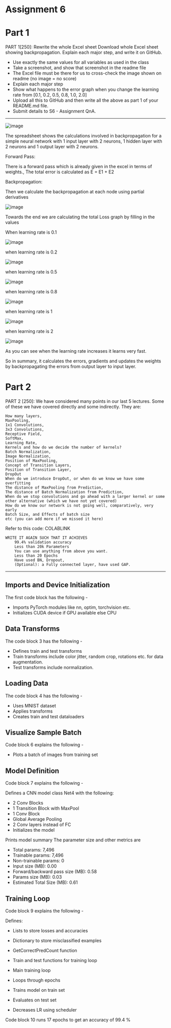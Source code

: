 # Assignment 6


# Part 1 

PART 1[250]: Rewrite the whole Excel sheet Download whole Excel sheet showing backpropagation. Explain each major step, and write it on GitHub. 

   - Use exactly the same values for all variables as used in the class
   - Take a screenshot, and show that screenshot in the readme file
   - The Excel file must be there for us to cross-check the image shown on readme (no image = no score)
   - Explain each major step
   - Show what happens to the error graph when you change the learning rate from [0.1, 0.2, 0.5, 0.8, 1.0, 2.0] 
   - Upload all this to GitHub and then write all the above as part 1 of your README.md file. 
   - Submit details to S6 - Assignment QnA. 

_________________________________________________________________________


![image](https://github.com/ArunNKutty/ERAV2-Assignments/assets/4424906/75adba24-bbb4-48b3-9f40-777b964bde79)


The spreadsheet shows the calculations involved in backpropagation for a simple neural network with 1 input layer with 2 neurons, 1 hidden layer with 2 neurons and 1 output layer with 2 neurons.

Forward Pass:

There is a forward pass which is already given in the excel in terms of weights., The total error is calculated as E = E1 + E2 


Backpropagation:

Then we calculate the backpropagation at each node using partial derivatives

![image](https://github.com/ArunNKutty/ERAV2-Assignments/assets/4424906/d90a30f7-637c-4736-bc33-ce6339002ad5)


Towards the end we are calculating the total Loss graph by filling in the values 

When learning rate is 0.1

![image](https://github.com/ArunNKutty/ERAV2-Assignments/assets/4424906/535489bd-ef3c-48a7-8879-867a09b4de31)

when learning rate is 0.2

![image](https://github.com/ArunNKutty/ERAV2-Assignments/assets/4424906/4b0e09fe-6d2d-40fd-9554-03fef43fc31b)

when learning rate is 0.5

![image](https://github.com/ArunNKutty/ERAV2-Assignments/assets/4424906/4608d150-cd28-4f8a-8229-6934f719b416)

when learning rate is 0.8

![image](https://github.com/ArunNKutty/ERAV2-Assignments/assets/4424906/69aa385a-6019-419a-b582-e3cdad6569f4)


when learning rate is 1

![image](https://github.com/ArunNKutty/ERAV2-Assignments/assets/4424906/cff769bf-b2a8-4498-840a-273d226dc52d)

when learning rate is 2 

![image](https://github.com/ArunNKutty/ERAV2-Assignments/assets/4424906/e5ea9991-35fd-4b34-98e3-b78ce740e695)


As you can see when the learning rate increases it learns very fast.



So in summary, it calculates the errors, gradients and updates the weights by backpropagating the errors from output layer to input layer.




# Part 2

PART 2 [250]: We have considered many points in our last 5 lectures. Some of these we have covered directly and some indirectly. They are:

    How many layers,
    MaxPooling,
    1x1 Convolutions,
    3x3 Convolutions,
    Receptive Field,
    SoftMax,
    Learning Rate,
    Kernels and how do we decide the number of kernels?
    Batch Normalization,
    Image Normalization,
    Position of MaxPooling,
    Concept of Transition Layers,
    Position of Transition Layer,
    DropOut
    When do we introduce DropOut, or when do we know we have some overfitting
    The distance of MaxPooling from Prediction,
    The distance of Batch Normalization from Prediction,
    When do we stop convolutions and go ahead with a larger kernel or some other alternative (which we have not yet covered)
    How do we know our network is not going well, comparatively, very early
    Batch Size, and Effects of batch size
    etc (you can add more if we missed it here)

Refer to this code: COLABLINK

    WRITE IT AGAIN SUCH THAT IT ACHIEVES
        99.4% validation accuracy
        Less than 20k Parameters
        You can use anything from above you want. 
        Less than 20 Epochs
        Have used BN, Dropout,
        (Optional): a Fully connected layer, have used GAP. 

_______________________________________________________________________________________________________________________

## Imports and Device Initialization

The first code block has the following - 
- Imports PyTorch modules like nn, optim, torchvision etc.
- Initializes CUDA device if GPU available else CPU

## Data Transforms
The code block 3 has the following -

- Defines train and test transforms
- Train transforms include color jitter, random crop, rotations etc. for data augmentation.
- Test transforms include normalization.

## Loading Data
The code block 4 has the following -

- Uses MNIST dataset
- Applies transforms
- Creates train and test dataloaders

## Visualize Sample Batch
Code block 6 explains the following - 

- Plots a batch of images from training set

## Model Definition
Code block 7 explains the following - 

Defines a CNN model class Net4 with the following:

- 2 Conv Blocks
- 1 Transition Block with MaxPool
- 1 Conv Block
- Global Average Pooling
- 2 Conv layers instead of FC
- Initializes the model

Prints model summary
The parameter size and other metrics are 

- Total params: 7,496
- Trainable params: 7,496
- Non-trainable params: 0
- Input size (MB): 0.00
- Forward/backward pass size (MB): 0.58
- Params size (MB): 0.03
- Estimated Total Size (MB): 0.61

## Training Loop

Code block 9 explains the following -

Defines:
- Lists to store losses and accuracies
- Dictionary to store misclassified examples
- GetCorrectPredCount function
- Train and test functions for training loop
- Main training loop

- Loops through epochs
- Trains model on train set
- Evaluates on test set
- Decreases LR using scheduler

Code block 10 runs 17 epochs to get an accuracy of 99.4 %


